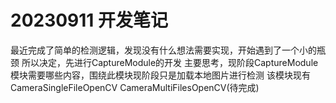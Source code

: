 # 20230911 开发笔记
最近完成了简单的检测逻辑，发现没有什么想法需要实现，开始遇到了一个小的瓶颈
所以决定，先进行CaptureModule的开发
主要思考，现阶段CaptureModule模块需要哪些内容，围绕此模块现阶段只是加载本地图片进行检测
该模块现有
CameraSingleFileOpenCV
CameraMultiFilesOpenCV(待完成)